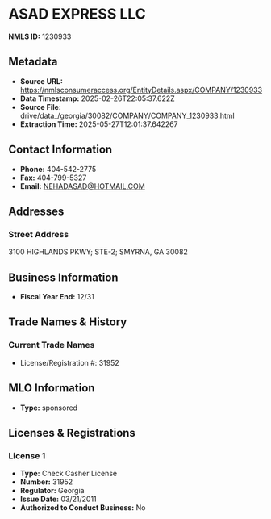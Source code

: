 # ASAD EXPRESS LLC

**NMLS ID:** 1230933

## Metadata
- **Source URL:** https://nmlsconsumeraccess.org/EntityDetails.aspx/COMPANY/1230933
- **Data Timestamp:** 2025-02-26T22:05:37.622Z
- **Source File:** drive/data_/georgia/30082/COMPANY/COMPANY_1230933.html
- **Extraction Time:** 2025-05-27T12:01:37.642267

## Contact Information
- **Phone:** 404-542-2775
- **Fax:** 404-799-5327
- **Email:** NEHADASAD@HOTMAIL.COM

## Addresses
### Street Address
3100 HIGHLANDS PKWY; STE-2; SMYRNA, GA 30082

## Business Information
- **Fiscal Year End:** 12/31

## Trade Names & History
### Current Trade Names
- License/Registration #: 31952

## MLO Information
- **Type:** sponsored

## Licenses & Registrations

### License 1
- **Type:** Check Casher License
- **Number:** 31952
- **Regulator:** Georgia
- **Issue Date:** 03/21/2011
- **Authorized to Conduct Business:** No
